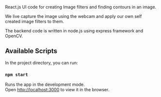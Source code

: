 React.js UI code for creating Image filters and finding contours in an image.

We live capture the image using the webcam and apply our own self created image filters to them. 

The backend code is written in node.js using express framework and OpenCV. 


## Available Scripts

In the project directory, you can run:

### `npm start`

Runs the app in the development mode.<br>
Open [http://localhost:3000](http://localhost:3000) to view it in the browser.
